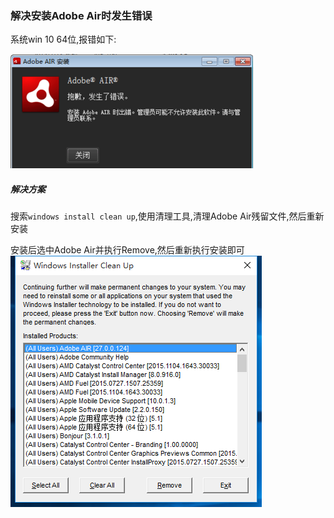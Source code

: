 ### 解决安装Adobe Air时发生错误
系统win 10 64位,报错如下:

![Adobe Air错误](/images/windows/解决安装AdobeAir时发生错误/error.png "adobe air错误")

##### 解决方案
搜索`windows install clean up`,使用清理工具,清理Adobe Air残留文件,然后重新安装

安装后选中Adobe Air并执行Remove,然后重新执行安装即可
![windows install clean up清理](/images/windows/解决安装AdobeAir时发生错误/tool.png "windows install clean up清理")